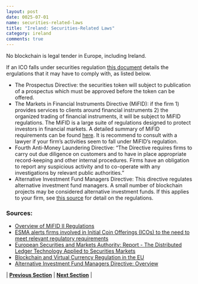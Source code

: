 ```yaml
---
layout: post
date: 0025-07-01
name: securities-related-laws
title: "Ireland: Securities-Related Laws"
category: ireland
comments: true
---
```



No blockchain is legal tender in Europe, including Ireland.

If an ICO falls under securities regulation [this document](https://www.esma.europa.eu/sites/default/files/library/esma50-157-828_ico_statement_firms.pdf) details the ergulations that it may have to comply with, as listed below.

* The Prospectus Directive: the securities token will subject to publication of a prospectus which must be approved before the token can be offered.
* The Markets in Financial Instruments Directive (MiFID): if the firm 1) provides services to clients around financial instruments 2) the organized trading of financial instruments, it will be subject to MiFID regulations. The MiFID is a large suite of regulations designed to protect investors in financial markets. A detailed summary of MiFID requirements can be found [here](https://www.fca.org.uk/mifid-ii/1-overview). It is recommend to consult with a lawyer if your firm’s activities seem to fall under MiFID’s regulation.
* Fourth Anti-Money Laundering Directive: “The Directive requires firms to carry out due diligence on customers and to have in place appropriate record-keeping and other internal procedures. Firms have an obligation to report any suspicious activity and to co-operate with any investigations by relevant public authorities.”
* Alternative Investment Fund Managers Directive: This directive regulates alternative investment fund managers. A small number of blockchain projects may be considered alternative investment funds. If this applies to your firm, see [this source](http://www.matheson.com/images/uploads/publications/AIFMD_Factsheet_Overview.pdf) for detail on the regulations.

### Sources:
* [Overview of MiFID II Regulations](https://www.fca.org.uk/mifid-ii/1-overview)
* [ESMA alerts firms involved in Initial Coin Offerings (ICOs) to the need to meet relevant regulatory requirements](https://www.esma.europa.eu/sites/default/files/library/esma50-157-828_ico_statement_firms.pdf)
* [European Securities and Markets Authority: Report - The Distributed Ledger Technology Applied to Securities Markets](https://www.esma.europa.eu/sites/default/files/library/dlt_report_-_esma50-1121423017-285.pdf)
* [ Blockchain and Virtual Currency Regulation in the EU](https://www.globalpolicywatch.com/2018/01/blockchain-and-virtual-currency-regulation-in-the-eu/)
* [Alternative Investment Fund Managers Directive: Overview](http://www.matheson.com/images/uploads/publications/AIFMD_Factsheet_Overview.pdf)


| **[Previous Section](https://neo-project.github.io/global-blockchain-compliance-hub//ireland/ireland-laws-token-sales.html)** | **[Next Section](https://neo-project.github.io/global-blockchain-compliance-hub//ireland/ireland-privacy-and-data-protection.html)** |
